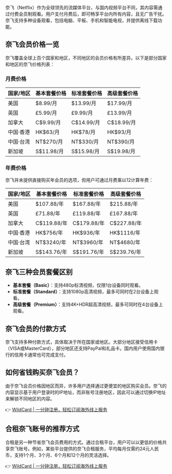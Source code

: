 奈飞（Netflix）作为全球领先的流媒体平台，与国内视频平台不同，其内容需通过付费会员制观看。用户支付月费后，即可畅享平台内所有内容，且无广告干扰。奈飞支持多种设备观看，包括电脑、平板、手机和智能电视，并提供离线下载功能。

## 奈飞会员价格一览

奈飞覆盖全球上百个国家和地区，不同地区的会员价格有所差异。以下是部分国家和地区的奈飞价格列表：

### 月费价格

| 国家/地区   | 基本套餐价格 | 标准套餐价格 | 高级套餐价格 |
|-------------|--------------|--------------|--------------|
| 美国        | $8.99/月     | $13.99/月    | $17.99/月    |
| 英国        | £5.99/月     | £9.99/月     | £13.99/月    |
| 加拿大      | C$9.99/月    | C$14.99/月   | C$18.99/月   |
| 中国·香港   | HK$63/月     | HK$78/月     | HK$93/月     |
| 中国·台湾   | NT$270/月    | NT$330/月    | NT$390/月    |
| 新加坡      | S$11.98/月   | S$15.98/月   | S$19.98/月   |

### 年费价格

奈飞并未提供直接购买年会员的选项，但用户可通过月费乘以12计算年费：

| 国家/地区   | 基本套餐价格 | 标准套餐价格 | 高级套餐价格 |
|-------------|--------------|--------------|--------------|
| 美国        | $107.88/年   | $167.88/年   | $215.88/年   |
| 英国        | £71.88/年    | £119.88/年   | £167.88/年   |
| 加拿大      | C$119.88/年  | C$179.88/年  | C$227.88/年  |
| 中国·香港   | HK$756/年    | HK$936/年    | HK$1116/年   |
| 中国·台湾   | NT$3240/年   | NT$3960/年   | NT$4680/年   |
| 新加坡      | S$143.76/年  | S$191.76/年  | S$239.76/年  |

## 奈飞三种会员套餐区别

- **基本套餐（Basic）**：支持480p标清视频，仅限1台设备同时观看。
- **标准套餐（Standard）**：支持1080p高清视频，最多可同时在2台设备上观看。
- **高级套餐（Premium）**：支持4K+HDR超高清视频，最多可同时在4台设备上观看。

## 奈飞会员的付款方式

奈飞支持多种付款方式，具体取决于所在国家或地区。大部分地区接受信用卡（VISA或MasterCard），部分地区还支持PayPal和礼品卡。国内用户使用国内银行的信用卡通常也可完成支付。

## 如何省钱购买奈飞会员？

由于奈飞会员价格因地区而异，许多用户选择通过更便宜的地区购买会员。奈飞的内容显示基于用户登录时的IP地址，而非账号注册地区，因此可以通过切换IP地址来解锁不同地区的内容。

👉 [WildCard | 一分钟注册，轻松订阅海外线上服务](https://bit.ly/bewildcard)

## 合租奈飞账号的推荐方式

合租是另一种节省奈飞会员费用的方式。通过合租平台，用户可以以更低的价格共享奈飞账号。例如，某些平台提供的奈飞合租服务，平均每月仅需约24元人民币，支持1个月、3个月、6个月和12个月的灵活选择。

👉 [WildCard | 一分钟注册，轻松订阅海外线上服务](https://bit.ly/bewildcard)